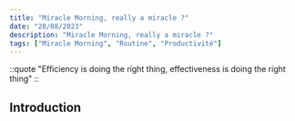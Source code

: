 ```yaml
---
title: "Miracle Morning, really a miracle ?"
date: "28/08/2023"
description: "Miracle Morning, really a miracle ?"
tags: ["Miracle Morning", "Routine", "Productivité"]
---
```


::quote
"Efficiency is doing the right thing, effectiveness is doing the right thing"
::

## Introduction